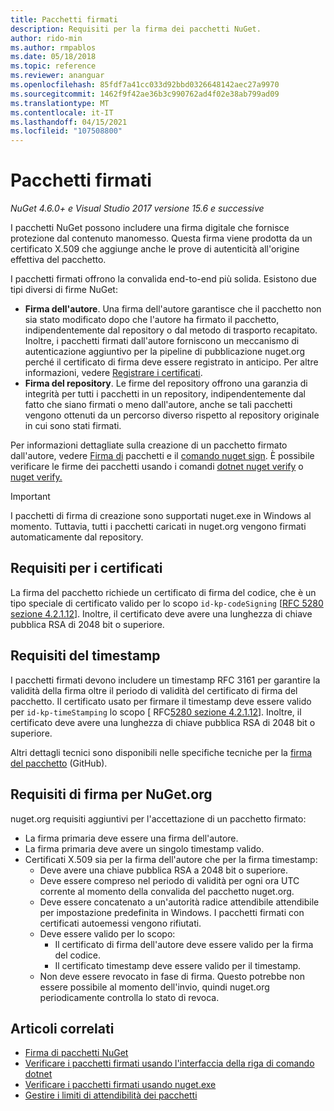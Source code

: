 ```yaml
---
title: Pacchetti firmati
description: Requisiti per la firma dei pacchetti NuGet.
author: rido-min
ms.author: rmpablos
ms.date: 05/18/2018
ms.topic: reference
ms.reviewer: ananguar
ms.openlocfilehash: 85fdf7a41cc033d92bbd0326648142aec27a9970
ms.sourcegitcommit: 1462f9f42ae36b3c990762ad4f02e38ab799ad09
ms.translationtype: MT
ms.contentlocale: it-IT
ms.lasthandoff: 04/15/2021
ms.locfileid: "107508800"
---
```

# <a name="signed-packages"></a>Pacchetti firmati

*NuGet 4.6.0+ e Visual Studio 2017 versione 15.6 e successive*

I pacchetti NuGet possono includere una firma digitale che fornisce protezione dal contenuto manomesso. Questa firma viene prodotta da un certificato X.509 che aggiunge anche le prove di autenticità all'origine effettiva del pacchetto.

I pacchetti firmati offrono la convalida end-to-end più solida. Esistono due tipi diversi di firme NuGet:
- **Firma dell'autore**. Una firma dell'autore garantisce che il pacchetto non sia stato modificato dopo che l'autore ha firmato il pacchetto, indipendentemente dal repository o dal metodo di trasporto recapitato. Inoltre, i pacchetti firmati dall'autore forniscono un meccanismo di autenticazione aggiuntivo per la pipeline di pubblicazione nuget.org perché il certificato di firma deve essere registrato in anticipo. Per altre informazioni, vedere [Registrare i certificati](#signature-requirements-on-nugetorg).
- **Firma del repository**. Le firme del repository  offrono una garanzia di integrità per tutti i pacchetti in un repository, indipendentemente dal fatto che siano firmati o meno dall'autore, anche se tali pacchetti vengono ottenuti da un percorso diverso rispetto al repository originale in cui sono stati firmati.   

Per informazioni dettagliate sulla creazione di un pacchetto firmato dall'autore, vedere [Firma di](../create-packages/Sign-a-package.md) pacchetti e il [comando nuget sign](../reference/cli-reference/cli-ref-sign.md). È possibile verificare le firme dei pacchetti usando i comandi [dotnet nuget verify](/dotnet/core/tools/dotnet-nuget-verify) o [nuget verify.](../reference/cli-reference/cli-ref-verify.md)

> [!Important]
> I pacchetti di firma di creazione sono supportati nuget.exe in Windows al momento. Tuttavia, tutti i pacchetti caricati in nuget.org vengono firmati automaticamente dal repository.

## <a name="certificate-requirements"></a>Requisiti per i certificati

La firma del pacchetto richiede un certificato di firma del codice, che è un tipo speciale di certificato valido per lo scopo `id-kp-codeSigning` [[RFC 5280 sezione 4.2.1.12](https://tools.ietf.org/html/rfc5280#section-4.2.1.12)]. Inoltre, il certificato deve avere una lunghezza di chiave pubblica RSA di 2048 bit o superiore.

## <a name="timestamp-requirements"></a>Requisiti del timestamp

I pacchetti firmati devono includere un timestamp RFC 3161 per garantire la validità della firma oltre il periodo di validità del certificato di firma del pacchetto. Il certificato usato per firmare il timestamp deve essere valido per `id-kp-timeStamping` lo scopo [ RFC[5280 sezione 4.2.1.12](https://tools.ietf.org/html/rfc5280#section-4.2.1.12)]. Inoltre, il certificato deve avere una lunghezza di chiave pubblica RSA di 2048 bit o superiore.

Altri dettagli tecnici sono disponibili nelle specifiche tecniche per la [firma del pacchetto](https://github.com/NuGet/Home/wiki/Package-Signatures-Technical-Details) (GitHub).

## <a name="signature-requirements-on-nugetorg"></a>Requisiti di firma per NuGet.org

nuget.org requisiti aggiuntivi per l'accettazione di un pacchetto firmato:

- La firma primaria deve essere una firma dell'autore.
- La firma primaria deve avere un singolo timestamp valido.
- Certificati X.509 sia per la firma dell'autore che per la firma timestamp:
  - Deve avere una chiave pubblica RSA a 2048 bit o superiore.
  - Deve essere compreso nel periodo di validità per ogni ora UTC corrente al momento della convalida del pacchetto nuget.org.
  - Deve essere concatenato a un'autorità radice attendibile attendibile per impostazione predefinita in Windows. I pacchetti firmati con certificati autoemessi vengono rifiutati.
  - Deve essere valido per lo scopo: 
    - Il certificato di firma dell'autore deve essere valido per la firma del codice.
    - Il certificato timestamp deve essere valido per il timestamp.
  - Non deve essere revocato in fase di firma. Questo potrebbe non essere possibile al momento dell'invio, quindi nuget.org periodicamente controlla lo stato di revoca.
  
  
## <a name="related-articles"></a>Articoli correlati

- [Firma di pacchetti NuGet](../create-packages/Sign-a-Package.md)
- [Verificare i pacchetti firmati usando l'interfaccia della riga di comando dotnet](/dotnet/core/tools/dotnet-nuget-verify)
- [Verificare i pacchetti firmati usando nuget.exe](../reference/cli-reference/cli-ref-verify.md)
- [Gestire i limiti di attendibilità dei pacchetti](../consume-packages/installing-signed-packages.md)
